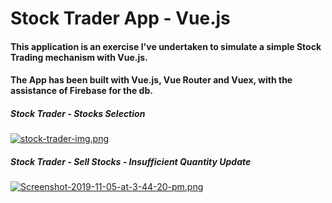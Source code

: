 # Stock Trader App - Vue.js

#### This application is an exercise I've undertaken to simulate a simple Stock Trading mechanism with Vue.js.

#### The App has been built with Vue.js, Vue Router and Vuex, with the assistance of Firebase for the db.

##### Stock Trader - Stocks Selection 
[![stock-trader-img.png](https://i.postimg.cc/jjtxmWyr/stock-trader-img.png)](https://postimg.cc/sMHCZgnn)

##### Stock Trader - Sell Stocks - Insufficient Quantity Update
[![Screenshot-2019-11-05-at-3-44-20-pm.png](https://i.postimg.cc/bJw5x9bd/Screenshot-2019-11-05-at-3-44-20-pm.png)](https://postimg.cc/7CjXD7Ky)
